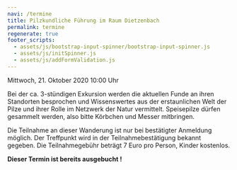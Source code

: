 ```yaml
---
navi: /termine
title: Pilzkundliche Führung im Raum Dietzenbach
permalink: termine
regenerate: true
footer_scripts:
  - assets/js/bootstrap-input-spinner/bootstrap-input-spinner.js
  - assets/js/initSpinner.js
  - assets/js/addFormValidation.js
---
```

Mittwoch, 21. Oktober 2020    10:00 Uhr

Bei der ca. 3-stündigen Exkursion werden die aktuellen Funde an ihren Standorten besprochen und Wissenswertes aus der erstaunlichen Welt der Pilze und ihrer Rolle im Netzwerk der Natur vermittelt. Speisepilze dürfen gesammelt werden, also bitte Körbchen und Messer mitbringen.

Die Teilnahme an dieser Wanderung ist nur bei bestätigter Anmeldung möglich. Der Treffpunkt wird in der Teilnahmebestätigung bekannt gegeben. Die Teilnahmegebühr beträgt 7 Euro pro Person, Kinder kostenlos.

**Dieser Termin ist bereits ausgebucht !**